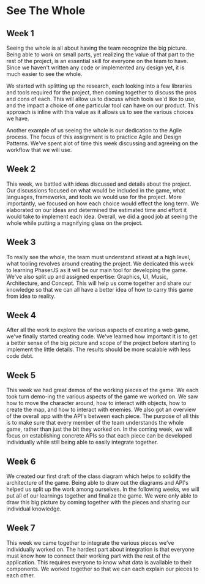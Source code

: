 # See The Whole

## Week 1
Seeing the whole is all about having the team recognize the big picture. Being able to work on small parts, yet realizing the value of that part to the rest of the project, is an essential skill for everyone on the team to have. Since we haven't written any code or implemented any design yet, it is much easier to see the whole.

We started with splitting up the research, each looking into a few libraries and tools required for the project, then coming together to discuss the pros and cons of each. This will allow us to discuss which tools we'd like to use, and the impact a choice of one particular tool can have on our product. This approach is inline with this value as it allows us to see the various choices we have.

Another example of us seeing the whole is our dedication to the Agile process. The focus of this assignment is to practice Agile and Design Patterns. We've spent alot of time this week discussing and agreeing on the workflow that we will use.

## Week 2
This week, we battled with ideas discussed and details about the project. Our discussions focused on what would be included in the game, what languages, frameworks, and tools we would use for the project. More importantly, we focused on how each choice would effect the long term. We elaborated on our ideas and determined the estimated time and effort it would take to implement each idea. Overall, we did a good job at seeing the whole while putting a magnifying glass on the project.

## Week 3
To really see the whole, the team must understand atleast at a high level, what tooling revolves around creating the project. We dedicated this week to learning PhaserJS as it will be our main tool for developing the game. We've also split up and assigned expertise: Graphics, UI, Music, Architecture, and Concept. This will help us come together and share our knowledge so that we can all have a better idea of how to carry this game from idea to reality.

## Week 4
After all the work to explore the various aspects of creating a web game, we've finally started creating code. We've learned how important it is to get a better sense of the big picture and scope of the project before starting to implement the little details. The results should be more scalable with less code debt.

## Week 5
This week we had great demos of the working pieces of the game. We each took turn demo-ing the various aspects of the game we worked on. We saw how to move the character around, how to interact with objects, how to create the map, and how to interact with enemies. We also got an overview of the overall app with the API's between each piece. The purpose of all this is to make sure that every member of the team understands the whole game, rather than just the bit they worked on. In the coming week, we will focus on establishing concrete APIs so that each piece can be developed individually while still being able to easily integrate together.

## Week 6
We created our first draft of the class diagram which helps to solidify the architecture of the game. Being able to draw out the diagrams and API's helped us split up the work among ourselves. In the following weeks, we will put all of our learnings together and finalize the game. We were only able to draw this big picture by coming together with the pieces and sharing our individual knowledge.

## Week 7
This week we came together to integrate the various pieces we've individually worked on. The hardest part about integration is that everyone must know how to connect their working part with the rest of the application. This requires everyone to know what data is available to their components. We worked together so that we can each explain our pieces to each other.
